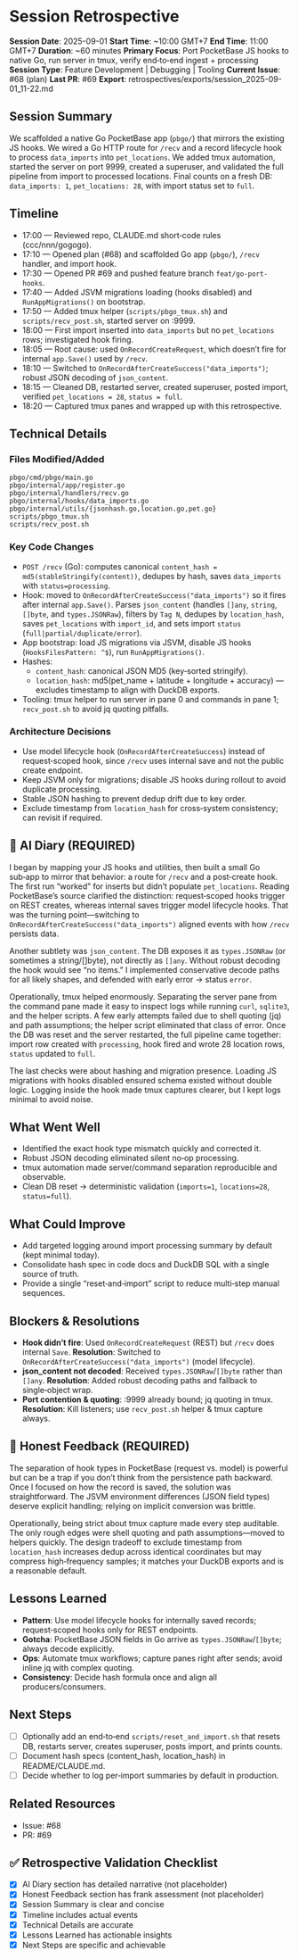 # Session Retrospective

**Session Date**: 2025-09-01
**Start Time**: ~10:00 GMT+7
**End Time**: 11:00 GMT+7
**Duration**: ~60 minutes
**Primary Focus**: Port PocketBase JS hooks to native Go, run server in tmux, verify end‑to‑end ingest + processing
**Session Type**: Feature Development | Debugging | Tooling
**Current Issue**: #68 (plan)
**Last PR**: #69
**Export**: retrospectives/exports/session_2025-09-01_11-22.md

## Session Summary
We scaffolded a native Go PocketBase app (`pbgo/`) that mirrors the existing JS hooks. We wired a Go HTTP route for `/recv` and a record lifecycle hook to process `data_imports` into `pet_locations`. We added tmux automation, started the server on port 9999, created a superuser, and validated the full pipeline from import to processed locations. Final counts on a fresh DB: `data_imports: 1`, `pet_locations: 28`, with import status set to `full`.

## Timeline
- 17:00 — Reviewed repo, CLAUDE.md short‑code rules (ccc/nnn/gogogo).
- 17:10 — Opened plan (#68) and scaffolded Go app (`pbgo/`), `/recv` handler, and import hook.
- 17:30 — Opened PR #69 and pushed feature branch `feat/go-port-hooks`.
- 17:40 — Added JSVM migrations loading (hooks disabled) and `RunAppMigrations()` on bootstrap.
- 17:50 — Added tmux helper (`scripts/pbgo_tmux.sh`) and `scripts/recv_post.sh`, started server on :9999.
- 18:00 — First import inserted into `data_imports` but no `pet_locations` rows; investigated hook firing.
- 18:05 — Root cause: used `OnRecordCreateRequest`, which doesn’t fire for internal `app.Save()` used by `/recv`.
- 18:10 — Switched to `OnRecordAfterCreateSuccess("data_imports")`; robust JSON decoding of `json_content`.
- 18:15 — Cleaned DB, restarted server, created superuser, posted import, verified `pet_locations = 28`, `status = full`.
- 18:20 — Captured tmux panes and wrapped up with this retrospective.

## Technical Details

### Files Modified/Added
```
pbgo/cmd/pbgo/main.go
pbgo/internal/app/register.go
pbgo/internal/handlers/recv.go
pbgo/internal/hooks/data_imports.go
pbgo/internal/utils/{jsonhash.go,location.go,pet.go}
scripts/pbgo_tmux.sh
scripts/recv_post.sh
```

### Key Code Changes
- `POST /recv` (Go): computes canonical `content_hash = md5(stableStringify(content))`, dedupes by hash, saves `data_imports` with `status=processing`.
- Hook: moved to `OnRecordAfterCreateSuccess("data_imports")` so it fires after internal `app.Save()`. Parses `json_content` (handles `[]any`, `string`, `[]byte`, and `types.JSONRaw`), filters by `Tag N`, dedupes by `location_hash`, saves `pet_locations` with `import_id`, and sets import `status` (`full|partial/duplicate/error`).
- App bootstrap: load JS migrations via JSVM, disable JS hooks (`HooksFilesPattern: ^$`), run `RunAppMigrations()`.
- Hashes:
  - `content_hash`: canonical JSON MD5 (key‑sorted stringify).
  - `location_hash`: md5(pet_name + latitude + longitude + accuracy) — excludes timestamp to align with DuckDB exports.
- Tooling: tmux helper to run server in pane 0 and commands in pane 1; `recv_post.sh` to avoid jq quoting pitfalls.

### Architecture Decisions
- Use model lifecycle hook (`OnRecordAfterCreateSuccess`) instead of request‑scoped hook, since `/recv` uses internal save and not the public create endpoint.
- Keep JSVM only for migrations; disable JS hooks during rollout to avoid duplicate processing.
- Stable JSON hashing to prevent dedup drift due to key order.
- Exclude timestamp from `location_hash` for cross‑system consistency; can revisit if required.

## 📝 AI Diary (REQUIRED)
I began by mapping your JS hooks and utilities, then built a small Go sub‑app to mirror that behavior: a route for `/recv` and a post‑create hook. The first run “worked” for inserts but didn’t populate `pet_locations`. Reading PocketBase’s source clarified the distinction: request‑scoped hooks trigger on REST creates, whereas internal saves trigger model lifecycle hooks. That was the turning point—switching to `OnRecordAfterCreateSuccess("data_imports")` aligned events with how `/recv` persists data.

Another subtlety was `json_content`. The DB exposes it as `types.JSONRaw` (or sometimes a string/[]byte), not directly as `[]any`. Without robust decoding the hook would see “no items.” I implemented conservative decode paths for all likely shapes, and defended with early error → status `error`.

Operationally, tmux helped enormously. Separating the server pane from the command pane made it easy to inspect logs while running `curl`, `sqlite3`, and the helper scripts. A few early attempts failed due to shell quoting (jq) and path assumptions; the helper script eliminated that class of error. Once the DB was reset and the server restarted, the full pipeline came together: import row created with `processing`, hook fired and wrote 28 location rows, `status` updated to `full`.

The last checks were about hashing and migration presence. Loading JS migrations with hooks disabled ensured schema existed without double logic. Logging inside the hook made tmux captures clearer, but I kept logs minimal to avoid noise.

## What Went Well
- Identified the exact hook type mismatch quickly and corrected it.
- Robust JSON decoding eliminated silent no‑op processing.
- tmux automation made server/command separation reproducible and observable.
- Clean DB reset → deterministic validation (`imports=1`, `locations=28`, `status=full`).

## What Could Improve
- Add targeted logging around import processing summary by default (kept minimal today).
- Consolidate hash spec in code docs and DuckDB SQL with a single source of truth.
- Provide a single “reset‑and‑import” script to reduce multi‑step manual sequences.

## Blockers & Resolutions
- **Hook didn’t fire**: Used `OnRecordCreateRequest` (REST) but `/recv` does internal `Save`. 
  **Resolution**: Switched to `OnRecordAfterCreateSuccess("data_imports")` (model lifecycle). 
- **json_content not decoded**: Received `types.JSONRaw`/`[]byte` rather than `[]any`. 
  **Resolution**: Added robust decoding paths and fallback to single‑object wrap.
- **Port contention & quoting**: :9999 already bound; jq quoting in tmux. 
  **Resolution**: Kill listeners; use `recv_post.sh` helper & tmux capture always.

## 💭 Honest Feedback (REQUIRED)
The separation of hook types in PocketBase (request vs. model) is powerful but can be a trap if you don’t think from the persistence path backward. Once I focused on how the record is saved, the solution was straightforward. The JSVM environment differences (JSON field types) deserve explicit handling; relying on implicit conversion was brittle.

Operationally, being strict about tmux capture made every step auditable. The only rough edges were shell quoting and path assumptions—moved to helpers quickly. The design tradeoff to exclude timestamp from `location_hash` increases dedup across identical coordinates but may compress high‑frequency samples; it matches your DuckDB exports and is a reasonable default.

## Lessons Learned
- **Pattern**: Use model lifecycle hooks for internally saved records; request‑scoped hooks only for REST endpoints.
- **Gotcha**: PocketBase JSON fields in Go arrive as `types.JSONRaw`/`[]byte`; always decode explicitly.
- **Ops**: Automate tmux workflows; capture panes right after sends; avoid inline jq with complex quoting.
- **Consistency**: Decide hash formula once and align all producers/consumers.

## Next Steps
- [ ] Optionally add an end‑to‑end `scripts/reset_and_import.sh` that resets DB, restarts server, creates superuser, posts import, and prints counts.
- [ ] Document hash specs (content_hash, location_hash) in README/CLAUDE.md.
- [ ] Decide whether to log per‑import summaries by default in production.

## Related Resources
- Issue: #68
- PR: #69

## ✅ Retrospective Validation Checklist
- [x] AI Diary section has detailed narrative (not placeholder)
- [x] Honest Feedback section has frank assessment (not placeholder)
- [x] Session Summary is clear and concise
- [x] Timeline includes actual events
- [x] Technical Details are accurate
- [x] Lessons Learned has actionable insights
- [x] Next Steps are specific and achievable
